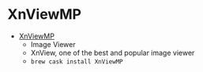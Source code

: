 # XnViewMP
- [XnViewMP](https://www.xnview.com/)
  -  Image Viewer
  - XnView, one of the best and popular image viewer
  - `brew cask install XnViewMP`
